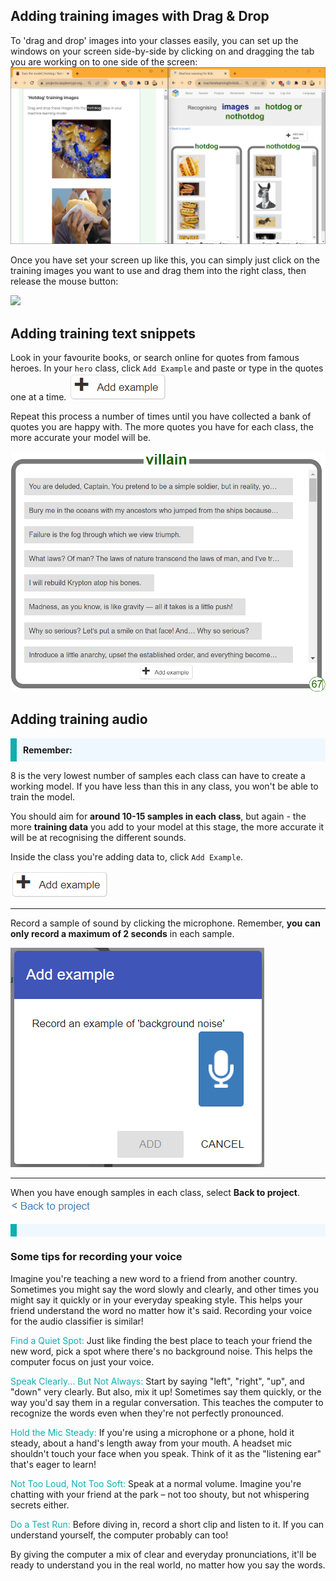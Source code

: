 ## Adding training images with Drag & Drop

To 'drag and drop' images into your classes easily, you can set up the windows on your screen side-by-side by clicking on and dragging the tab you are working on to one side of the screen:
![Image showing two windows side by side on a computer screen. On the left are several images of hotdogs, on the right is a window showing a machine learning model's classes page](images/splitscreen.png)

Once you have set your screen up like this, you can simply just click on the training images you want to use and drag them into the right class, then release the mouse button:

![](images/dragdrop.gif)


## Adding training text snippets

Look in your favourite books, or search online for quotes from famous heroes. In your `hero` class, click `Add Example` and paste or type in the quotes one at a time. 
![Button which reads '+ add example'](images/add_example.png)

Repeat this process a number of times until you have collected a bank of quotes you are happy with. The more quotes you have for each class, the more accurate your model will be.

![](images/villain_class.png)


## Adding training audio
<p style='border-left: solid; border-width:10px; border-color: #0faeb0; background-color: aliceblue; padding: 10px;'>
<strong>Remember:</strong> 

8 is the very lowest number of samples each class can have to create a working model. If you have less than this in any class, you won't be able to train the model.

You should aim for **around 10-15 samples in each class**, but again - the more **training data** you add to your model at this stage, the more accurate it will be at recognising the different sounds.

</p>

Inside the class you're adding data to, click `Add Example`. 

![Button which reads '+ add example'](images/add_example.png)

---

Record a sample of sound by clicking the microphone. Remember, **you can only record a maximum of 2 seconds** in each sample.

![A popup which says Add example.Record an example of 'background noise', with a small blue icon showing a microphone](images/add_background_noise.png)

---

When you have enough samples in each class, select **Back to project**.
![](images/back_to_project.png)


<p style='border-left: solid; border-width:10px; border-color: #0faeb0; background-color: aliceblue; padding: 10px;'>
<h3>Some tips for recording your voice</h3>

Imagine you're teaching a new word to a friend from another country. Sometimes you might say the word slowly and clearly, and other times you might say it quickly or in your everyday speaking style. This helps your friend understand the word no matter how it's said. Recording your voice for the audio classifier is similar!

<span style="color:#0faeb0">Find a Quiet Spot:</span> Just like finding the best place to teach your friend the new word, pick a spot where there's no background noise. This helps the computer focus on just your voice.

<span style="color:#0faeb0">Speak Clearly... But Not Always:</span> Start by saying "left", "right", "up", and "down" very clearly. But also, mix it up! Sometimes say them quickly, or the way you'd say them in a regular conversation. This teaches the computer to recognize the words even when they're not perfectly pronounced.

<span style="color:#0faeb0">Hold the Mic Steady:</span> If you're using a microphone or a phone, hold it steady, about a hand's length away from your mouth. A headset mic shouldn't touch your face when you speak. Think of it as the "listening ear" that's eager to learn!

<span style="color:#0faeb0">Not Too Loud, Not Too Soft:</span> Speak at a normal volume. Imagine you're chatting with your friend at the park – not too shouty, but not whispering secrets either.

<span style="color:#0faeb0">Do a Test Run:</span> Before diving in, record a short clip and listen to it. If you can understand yourself, the computer probably can too!

By giving the computer a mix of clear and everyday pronunciations, it'll be ready to understand you in the real world, no matter how you say the words. 

</p>



